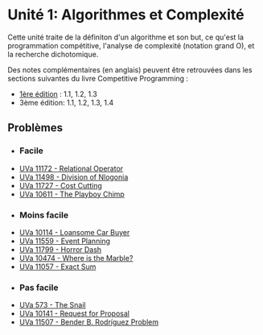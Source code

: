 # Unité 1: Algorithmes et Complexité
Cette unité traite de la définiton d'un algorithme et son but, ce qu'est la programmation compétitive, l'analyse de complexité (notation grand O), et la recherche dichotomique.

Des notes complémentaires (en anglais) peuvent être retrouvées dans les sections suivantes du livre Competitive Programming :

- [1ère édition](http://www.comp.nus.edu.sg/~stevenha/myteaching/competitive_programming/cp1.pdf)  : 1.1, 1.2, 1.3
- 3ème édition: 1.1, 1.2, 1.3, 1.4

## Problèmes
- ### Facile
- [UVa 11172 - Relational Operator](https://uva.onlinejudge.org/index.php?option=com_onlinejudge&Itemid=8&page=show_problem&problem=2113&category=)
- [UVa 11498 - Division of Nlogonia](https://uva.onlinejudge.org/index.php?option=com_onlinejudge&Itemid=8&page=show_problem&problem=2493&category=)
- [UVa 11727 - Cost Cutting](https://uva.onlinejudge.org/index.php?option=com_onlinejudge&Itemid=8&page=show_problem&problem=2827&category=)
- [UVa 10611 - The Playboy Chimp](https://uva.onlinejudge.org/index.php?option=com_onlinejudge&Itemid=8&page=show_problem&problem=1552&category=)
- ### Moins facile
- [UVa 10114 - Loansome Car Buyer](https://uva.onlinejudge.org/index.php?option=com_onlinejudge&Itemid=8&page=show_problem&problem=1055&category=)
- [UVa 11559 - Event Planning](https://uva.onlinejudge.org/index.php?option=com_onlinejudge&Itemid=8&page=show_problem&problem=2595&category=)
- [UVa 11799 - Horror Dash](https://uva.onlinejudge.org/index.php?option=com_onlinejudge&Itemid=8&page=show_problem&problem=2899&category=)
- [UVa 10474 - Where is the Marble?](https://uva.onlinejudge.org/index.php?option=com_onlinejudge&Itemid=8&page=show_problem&problem=1415&category=)
- [UVa 11057 - Exact Sum](https://uva.onlinejudge.org/index.php?option=com_onlinejudge&Itemid=8&page=show_problem&problem=1998&category=)
- ### Pas facile
- [UVa 573 - The Snail](https://uva.onlinejudge.org/index.php?option=com_onlinejudge&Itemid=8&page=show_problem&problem=514&category=)
- [UVa 10141 - Request for Proposal](https://uva.onlinejudge.org/index.php?option=com_onlinejudge&Itemid=8&page=show_problem&problem=1082&category=)
- [UVa 11507 - Bender B. Rodríguez Problem](https://uva.onlinejudge.org/index.php?option=com_onlinejudge&Itemid=8&page=show_problem&problem=2502&category=)
